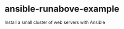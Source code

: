 ansible-runabove-example
========================

Install a small cluster of web servers with Ansible
